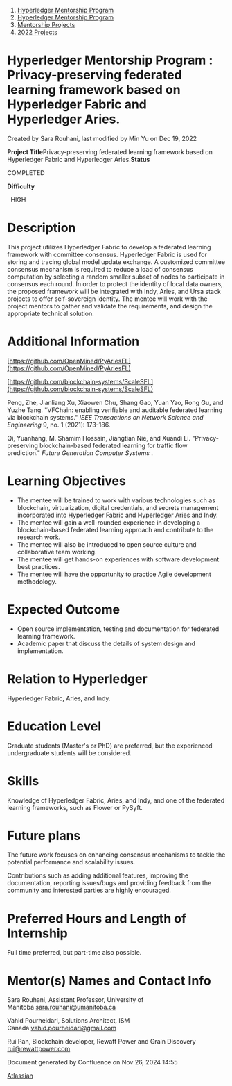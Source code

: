 1. [Hyperledger Mentorship Program](index.html)
2. [Hyperledger Mentorship Program](Hyperledger-Mentorship-Program_21954571.html)
3. [Mentorship Projects](Mentorship-Projects_21954604.html)
4. [2022 Projects](2022-Projects_21954800.html)

# Hyperledger Mentorship Program : Privacy-preserving federated learning framework based on Hyperledger Fabric and Hyperledger Aries.

Created by Sara Rouhani, last modified by Min Yu on Dec 19, 2022

**Project Title**Privacy-preserving federated learning framework based on Hyperledger Fabric and Hyperledger Aries.**Status**

COMPLETED

**Difficulty**

  HIGH

# Description

This project utilizes Hyperledger Fabric to develop a federated learning framework with committee consensus. Hyperledger Fabric is used for storing and tracing global model update exchange. A customized committee consensus mechanism is required to reduce a load of consensus computation by selecting a random smaller subset of nodes to participate in consensus each round. In order to protect the identity of local data owners, the proposed framework will be integrated with Indy, Aries, and Ursa stack projects to offer self-sovereign identity. The mentee will work with the project mentors to gather and validate the requirements, and design the appropriate technical solution. 

# Additional Information

[https://github.com/OpenMined/PyAriesFL](https://github.com/OpenMined/PyAriesFL)

[https://github.com/blockchain-systems/ScaleSFL](https://github.com/blockchain-systems/ScaleSFL)

Peng, Zhe, Jianliang Xu, Xiaowen Chu, Shang Gao, Yuan Yao, Rong Gu, and Yuzhe Tang. "VFChain: enabling verifiable and auditable federated learning via blockchain systems." *IEEE Transactions on Network Science and Engineering* 9, no. 1 (2021): 173-186.

Qi, Yuanhang, M. Shamim Hossain, Jiangtian Nie, and Xuandi Li. "Privacy-preserving blockchain-based federated learning for traffic flow prediction." *Future Generation Computer Systems* .

# Learning Objectives

- The mentee will be trained to work with various technologies such as blockchain, virtualization, digital credentials, and secrets management incorporated into Hyperledger Fabric and Hyperledger Aries and Indy.
- The mentee will gain a well-rounded experience in developing a blockchain-based federated learning approach and contribute to the research work.
- The mentee will also be introduced to open source culture and collaborative team working.
- The mentee will get hands-on experiences with software development best practices.
- The mentee will have the opportunity to practice Agile development methodology.

# Expected Outcome

- Open source implementation, testing and documentation for federated learning framework.
- Academic paper that discuss the details of system design and implementation.

# Relation to Hyperledger

Hyperledger Fabric, Aries, and Indy.

# Education Level

Graduate students (Master's or PhD) are preferred, but the experienced undergraduate students will be considered.

# Skills

Knowledge of Hyperledger Fabric, Aries, and Indy, and one of the federated learning frameworks, such as Flower or PySyft. 

# Future plans

The future work focuses on enhancing consensus mechanisms to tackle the potential performance and scalability issues.

Contributions such as adding additional features, improving the documentation, reporting issues/bugs and providing feedback from the community and interested parties are highly encouraged.

# Preferred Hours and Length of Internship

Full time preferred, but part-time also possible.

# Mentor(s) Names and Contact Info

Sara Rouhani, Assistant Professor, University of Manitoba [sara.rouhani@umanitoba.ca](mailto:sara.rouhani@umanitoba.ca)

Vahid Pourheidari, Solutions Architect, ISM Canada [vahid.pourheidari@gmail.com](mailto:vahid.pourheidari@gmail.com)

Rui Pan, Blockchain developer, Rewatt Power and Grain Discovery [rui@rewattpower.com](mailto:rui@rewattpower.com) 

Document generated by Confluence on Nov 26, 2024 14:55

[Atlassian](http://www.atlassian.com/)
